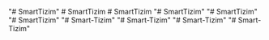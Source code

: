 "# SmartTizim" 
#   S m a r t T i z i m  
 #   S m a r t T i z i m  
 "# SmartTizim" 
"# SmartTizim" 
"# SmartTizim" 
"# Smart-Tizim" 
"# Smart-Tizim" 
"# Smart-Tizim" 
"# Smart-Tizim" 
